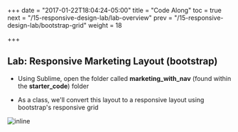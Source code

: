 +++
date = "2017-01-22T18:04:24-05:00"
title = "Code Along"
toc = true
next = "/15-responsive-design-lab/lab-overview"
prev = "/15-responsive-design-lab/bootstrap-grid"
weight = 18

+++

## Lab: Responsive Marketing Layout (bootstrap)

- Using Sublime, open the folder called **marketing_with_nav** (found within the **starter_code**) folder

- As a class, we'll convert this layout to a responsive layout using bootstrap's responsive grid


![inline](/images/15/marketing_with_nav.png)
